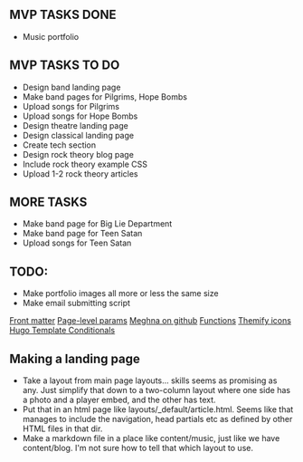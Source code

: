## MVP TASKS DONE
* Music portfolio

## MVP TASKS TO DO
* Design band landing page
* Make band pages for Pilgrims, Hope Bombs
* Upload songs for Pilgrims
* Upload songs for Hope Bombs
* Design theatre landing page
* Design classical landing page
* Create tech section
* Design rock theory blog page
* Include rock theory example CSS
* Upload 1-2 rock theory articles

## MORE TASKS
* Make band page for Big Lie Department
* Make band page for Teen Satan
* Upload songs for Teen Satan

## TODO:
* Make portfolio images all more or less the same size
* Make email submitting script


[Front matter](https://gohugo.io/content-management/front-matter/)
[Page-level params](https://gohugo.io/variables/page/#page-level-params)
[Meghna on github](https://github.com/themefisher/meghna-hugo)
[Functions](https://gohugo.io/functions/index-function/)
[Themify icons](https://themify.me/themify-icons)
[Hugo Template Conditionals](https://forestry.io/blog/demystifying-hugo-conditionals/)


## Making a landing page
* Take a layout from main page layouts... skills seems as promising as any. Just simplify that down to a two-column layout where one side has a photo and a player embed, and the other has text.
* Put that in an html page like layouts/_default/article.html. Seems like that manages to include the navigation, head partials etc as defined by other HTML files in that dir.
* Make a markdown file in a place like content/music, just like we have content/blog. I'm not sure how to tell that which layout to use.